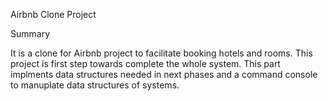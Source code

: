 Airbnb Clone Project


Summary

It is a clone for Airbnb project to facilitate booking hotels and rooms. This project is first step towards complete the whole system. This part implments data structures needed in next phases and a command console to manuplate data structures of systems.
